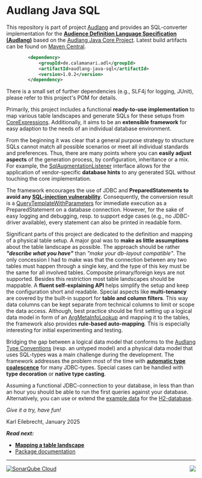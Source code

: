 # Audlang Java SQL

This repository is part of project [Audlang](https://github.com/users/KarlEilebrecht/projects/1/views/1?pane=info) and provides an SQL-converter implementation for the **[Audience Definition Language Specification (Audlang)](https://github.com/KarlEilebrecht/audlang-spec/blob/main/doc/AudienceDefinitionLanguageSpecification.md#audience-definition-language-specification)** based
on the [Audlang Java Core Project](https://github.com/KarlEilebrecht/audlang-java-core). Latest build artifacts can be found on [Maven Central](https://central.sonatype.com/namespace/de.calamanari.adl).

```xml
		<dependency>
			<groupId>de.calamanari.adl</groupId>
			<artifactId>audlang-java-sql</artifactId>
			<version>1.0.2</version>
		</dependency>
```

There is a small set of further dependencies (e.g., SLF4j for logging, JUnit), please refer to this project's POM for details.

Primarily, this project includes a functional **ready-to-use implementation** to map various table landscapes and generate SQLs for these setups from [CoreExpressions](https://github.com/KarlEilebrecht/audlang-java-core/blob/main/src/main/java/de/calamanari/adl/irl/README.md). Additionally, it aims to be an **extensible framework** for easy adaption to the needs of an individual database environment.

From the beginning it was clear that a general purpose strategy to structure SQLs cannot match all possible scenarios or meet all individual standards and preferences. Thus, there are many points where you can **easily adjust aspects** of the generation process, by configuration, inheritance or a mix. For example, the [SqlAugmentationListener](./src/main/java/de/calamanari/adl/sql/cnv/SqlAugmentationListener.java) interface allows for the application of vendor-specific **database hints** to any generated SQL without touching the core implementation.

The framework encourages the use of JDBC and **PreparedStatements to avoid any [SQL-injection vulnerability](https://en.wikipedia.org/wiki/SQL_injection)**. Consequently, the conversion result is a [QueryTemplateWithParameters](./src/main/java/de/calamanari/adl/sql/QueryTemplateWithParameters.java) for immediate execution as a PreparedStatement on a database connection. However, for the sake of easy logging and debugging, resp. to support edge cases (e.g., no JDBC-driver available), every statement can also be printed in readable form.

Significant parts of this project are dedicated to the definition and mapping of a physical table setup. A major goal was to **make as little assumptions** about the table landscape as possible. The approach should be rather ***"describe what you have"*** than *"make your db-layout compatible"*. The only concession I had to make was that the connection between any two tables must happen through a single key, and the type of this key must be the same for all involved tables. Composite primary/foreign keys are not supported. Besides this restriction most table landscapes should be mappable. A **fluent self-explaining API** helps simplify the setup and keep the configuration short and readable. Special aspects like **multi-tenancy** are covered by the built-in support for **table and column filters**. This way data columns can be kept separate from technical columns to limit or scope the data access. Although, best practice should be first setting up a logical data model in form of an [ArgMetaInfoLookup](https://github.com/KarlEilebrecht/audlang-java-core/tree/main/src/main/java/de/calamanari/adl/cnv/tps#readme) and mapping it to the tables, the framework also provides **rule-based auto-mapping**. This is especially interesting for initial experimenting and testing.

Bridging the gap between a logical data model that conforms to the [Audlang Type Conventions](https://github.com/KarlEilebrecht/audlang-spec/blob/main/doc/AudienceDefinitionLanguageSpecification.md#2-type-conventions) (resp. an untyped model) and a physical data model that uses SQL-types was a main challenge during the development. The framework addresses the problem most of the time with **[automatic type coalescence](./doc/type-coalescence.md)** for many JDBC-types. Special cases can be handled with **type decoration** or **native type casting**.

Assuming a functional JDBC-connection to your database, in less than than an hour you should be able to run the first queries against your database. Alternatively, you can use or extend the [example data](./src/test/resources/h2init.sql) for the [H2-database](https://www.h2database.com/html/main.html).

*Give it a try, have fun!*

Karl Eilebrecht, January 2025

***Read next:***
 * **[Mapping a table landscape](./doc/mapping.md)**
 * [Package documentation](./src/main/java/de/calamanari/adl/sql/README.md)
 
----
<img align="right" src="https://sonarcloud.io/api/project_badges/measure?project=KarlEilebrecht_audlang-java-sql&metric=alert_status" />

[![SonarQube Cloud](https://sonarcloud.io/images/project_badges/sonarcloud-light.svg)](https://sonarcloud.io/summary/new_code?id=KarlEilebrecht_audlang-java-sql)


